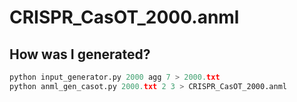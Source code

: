 # CRISPR_CasOT_2000.anml

## How was I generated?
``` python
python input_generator.py 2000 agg 7 > 2000.txt
python anml_gen_casot.py 2000.txt 2 3 > CRISPR_CasOT_2000.anml
```
